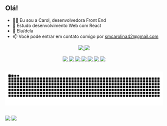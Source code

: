 ## Olá!
- 👩‍💻 Eu sou a Carol, desenvolvedora Front End
- 🌱 Estudo desenvolvimento Web com React
- 👩 Ela/dela
- 📫 Você pode entrar em contato comigo por smcarolina42@gmail.com

<div align="center">
  <a href="https://github.com/smcarolina">
  <img height="180em" src="https://github-readme-stats.vercel.app/api?username=smcarolina&show_icons=true&theme=algolia&include_all_commits=true&count_private=true"/>
  <img height="180em" src="https://github-readme-stats.vercel.app/api/top-langs/?username=smcarolina&layout=compact&langs_count=7&theme=algolia"/>
</div>

<div align="center" style="display: inline_block"><br>
  <img src="https://img.shields.io/badge/JavaScript-F7DF1E?style=for-the-badge&logo=javascript&logoColor=black">
  <img src="https://img.shields.io/badge/TypeScript-007ACC?style=for-the-badge&logo=typescript&logoColor=white">
  <img src="https://img.shields.io/badge/Node.js-43853D?style=for-the-badge&logo=node.js&logoColor=white">
  <img src="https://img.shields.io/badge/React-20232A?style=for-the-badge&logo=react&logoColor=61DAFB">
  <img src="https://img.shields.io/badge/HTML5-E34F26?style=for-the-badge&logo=html5&logoColor=white">
  <img src="https://img.shields.io/badge/CSS3-1572B6?style=for-the-badge&logo=css3&logoColor=white">
  <img src="https://img.shields.io/badge/PHP-777BB4?style=for-the-badge&logo=php&logoColor=white">
</div>

##


![Snake animation](https://github.com/smcarolina/smcarolina/blob/output/github-contribution-grid-snake.svg)

##

<a href = "mailto:smcarolina42@gmail.com"><img src="https://img.shields.io/badge/-Gmail-%23333?style=for-the-badge&logo=gmail&logoColor=white" target="_blank"></a>
<a href="https://www.linkedin.com/in/mariana-souza-2153b4215/" target="_blank"><img src="https://img.shields.io/badge/-LinkedIn-%230077B5?style=for-the-badge&logo=linkedin&logoColor=white" target="_blank"></a> 

